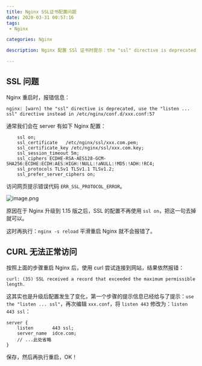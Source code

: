 ```yaml
---
title: Nginx SSL证书配置问题
date: 2020-03-31 00:57:16
tags:
 - Nginx

categories: Nginx

description: Nginx 配置 SSl 证书时提示：the "ssl" directive is deprecated, use the "listen ... ssl" directive instead in /etc/nginx/conf.d/xxx.conf:57

---
```


## SSL 问题

Nginx 重启时，报错信息：

```
nginx: [warn] the "ssl" directive is deprecated, use the "listen ... ssl" directive instead in /etc/nginx/conf.d/xxx.conf:57
```


通常我们会在 server 有如下 Nginx 配置：

```
    ssl on;
    ssl_certificate   /etc/nginx/ssl/xxx.com.pem;
    ssl_certificate_key /etc/nginx/ssl/xxx.com.key;
    ssl_session_timeout 5m;
    ssl_ciphers ECDHE-RSA-AES128-GCM-SHA256:ECDHE:ECDH:AES:HIGH:!NULL:!aNULL:!MD5:!ADH:!RC4;
    ssl_protocols TLSv1 TLSv1.1 TLSv1.2;
    ssl_prefer_server_ciphers on;
```

访问网页提示错误代码 `ERR_SSL_PROTOCOL_ERROR`。

![image.png](https://i.loli.net/2019/12/05/R3GCLPZ8tsbpzS2.png)

原因在于 Nginx 升级到 1.15 版之后，SSL 的配置不再使用 `ssl on`，把这一句去掉就可以。

这时再执行：`nginx -s reload` 平滑重启 Nginx 就不会报错了。

## CURL 无法正常访问
按照上面的步骤重启 Nginx 后，使用 curl 尝试连接到网站，结果依然报错：

```
curl: (35) SSL received a record that exceeded the maximum permissible length.
```

这其实也是升级后配置发生了变化，第一个步骤的提示信息已经给与了提示：`use the "listen ... ssl"`，再次编辑 `xxx.conf`，将 `listen 443` 修改为：`listen 443 ssl`：

```
server {
    listen       443 ssl;
    server_name  idce.com;
    // ...此处省略
}
``` 

保存，然后再执行重启，OK！
